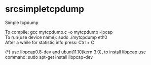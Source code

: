 # srcsimpletcpdump
Simple tcpdump

To compile: gcc mytcpdump.c -o mytcpdump -lpcap          
To run(use device name): sudo ./mytcpdump eth0           
After a while for statistic info press: Ctrl + C         

(*) use libpcap0.8-dev and ubunt11.10(kern 3.0),
    to install libpcap use command: sudo apt-get install libpcap-dev
